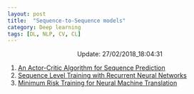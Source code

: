 ```yaml
---
layout: post
title:  "Sequence-to-Sequence models"
category: Deep learning
tags: [DL, NLP, CV, CL]
---
```






<center> Update: 27/02/2018_18:04:31</center>

  	
1. [ An Actor-Critic Algorithm for Sequence Prediction](https://rawgit.com/elbayadm/PaperNotes/master/notes/seq2seq/2016-An-Actor-Critic-Algorithm-for-Sequence-Prediction.html)
2. [ Sequence Level Training with Recurrent Neural Networks](https://rawgit.com/elbayadm/PaperNotes/master/notes/seq2seq/2015-Sequence-Level-Training-with-Recurrent-Neural-Networks.html)
3. [ Minimum Risk Training for Neural Machine Translation](https://rawgit.com/elbayadm/PaperNotes/master/notes/seq2seq/2015-Minimum-Risk-Training-for-Neural-Machine-Translation.html)
